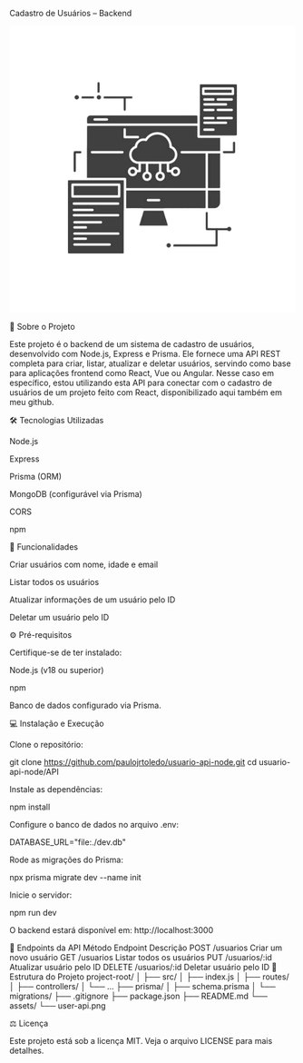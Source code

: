 Cadastro de Usuários – Backend

![Imagem de Capa](assets/servidor-png.png)



📌 Sobre o Projeto

Este projeto é o backend de um sistema de cadastro de usuários, desenvolvido com Node.js, Express e Prisma.
Ele fornece uma API REST completa para criar, listar, atualizar e deletar usuários, servindo como base para aplicações frontend como React, Vue ou Angular.
Nesse caso em específico, estou utilizando esta API para conectar com o cadastro de usuários de um projeto feito com React, disponibilizado aqui também em meu github.

🛠 Tecnologias Utilizadas

Node.js

Express

Prisma (ORM)

MongoDB (configurável via Prisma)

CORS

npm

🚀 Funcionalidades

Criar usuários com nome, idade e email

Listar todos os usuários

Atualizar informações de um usuário pelo ID

Deletar um usuário pelo ID

⚙️ Pré-requisitos

Certifique-se de ter instalado:

Node.js
 (v18 ou superior)

npm

Banco de dados configurado via Prisma.

💻 Instalação e Execução

Clone o repositório:

git clone https://github.com/paulojrtoledo/usuario-api-node.git
cd usuario-api-node/API


Instale as dependências:

npm install


Configure o banco de dados no arquivo .env:

DATABASE_URL="file:./dev.db"


Rode as migrações do Prisma:

npx prisma migrate dev --name init


Inicie o servidor:

npm run dev


O backend estará disponível em: http://localhost:3000

🔗 Endpoints da API
Método	Endpoint	Descrição
POST	/usuarios	Criar um novo usuário
GET	/usuarios	Listar todos os usuários
PUT	/usuarios/:id	Atualizar usuário pelo ID
DELETE	/usuarios/:id	Deletar usuário pelo ID
📂 Estrutura do Projeto
project-root/
│
├── src/
│   ├── index.js
│   ├── routes/
│   ├── controllers/
│   └── ...
├── prisma/
│   ├── schema.prisma
│   └── migrations/
├── .gitignore
├── package.json
├── README.md
└── assets/
    └── user-api.png

⚖️ Licença

Este projeto está sob a licença MIT. Veja o arquivo LICENSE
 para mais detalhes.
